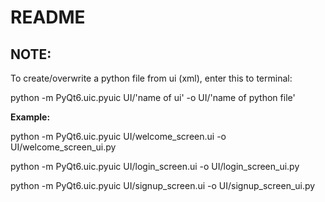 # README
## NOTE: 
To create/overwrite a python file from ui (xml), enter this to terminal:

python -m PyQt6.uic.pyuic UI/'name of ui' -o UI/'name of python file'

__Example:__

python -m PyQt6.uic.pyuic UI/welcome_screen.ui -o UI/welcome_screen_ui.py

python -m PyQt6.uic.pyuic UI/login_screen.ui -o UI/login_screen_ui.py

python -m PyQt6.uic.pyuic UI/signup_screen.ui -o UI/signup_screen_ui.py